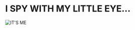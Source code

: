 # I SPY WITH MY LITTLE EYE...

![IT'S ME](https://cdn.discordapp.com/attachments/417341511450099714/474405098588602398/JPEG_20180723_102257.jpg)